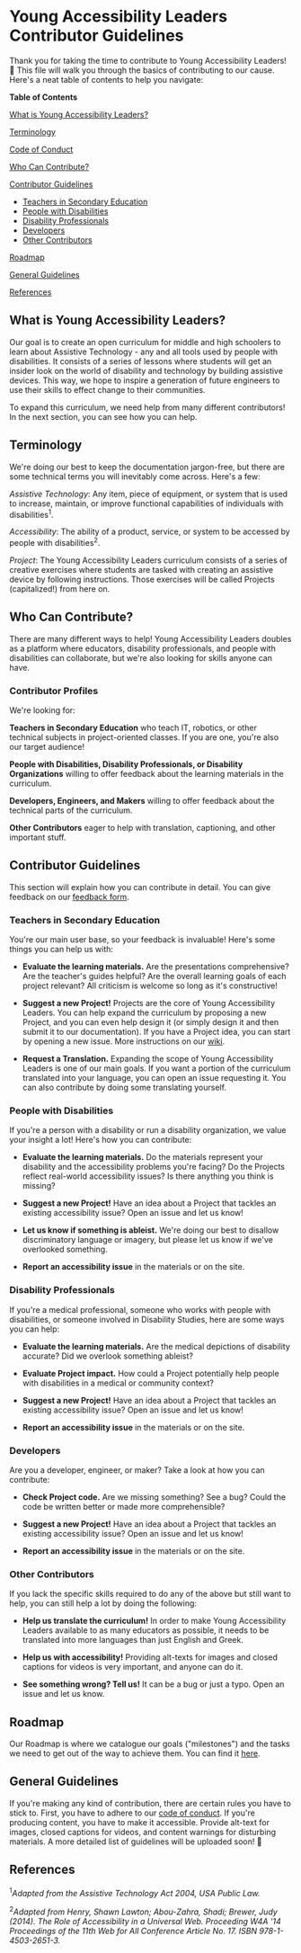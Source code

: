 # Young Accessibility Leaders Contributor Guidelines 

Thank you for taking the time to contribute to Young Accessibility Leaders! :tada:
This file will walk you through the basics of contributing to our cause. Here's a neat table of contents to help you navigate:

**Table of Contents**

[What is Young Accessibility Leaders?](#what-is-young-accessibility-leaders)

[Terminology](#terminology)

[Code of Conduct](https://github.com/theo-bech/Young-Accessibility-Leaders/blob/master/CODE_OF_CONDUCT.md)

[Who Can Contribute?](#who-can-contribute)

[Contributor Guidelines](#contributor-guidelines)
  
  - [Teachers in Secondary Education](#teachers-in-secondary-education)
  - [People with Disabilities](#people-with-disabilities)
  - [Disability Professionals](#disability-professionals)
  - [Developers](#developers)
  - [Other Contributors](#other-contributors)

[Roadmap](#roadmap)

[General Guidelines](#general-guidelines) 

[References](#references)


## What is Young Accessibility Leaders?

Our goal is to create an open curriculum for middle and high schoolers to learn about Assistive Technology - any and all tools used by people with disabilities. It consists of a series of lessons where students will get an insider look on the world of disability and technology by building assistive devices. This way, we hope to inspire a generation of future engineers to use their skills to effect change to their communities.

To expand this curriculum, we need help from many different contributors! In the next section, you can see how you can help. 

## Terminology

We're doing our best to keep the documentation jargon-free, but there are some technical terms you will inevitably come across. Here's a few:

*Assistive Technology*: Any item, piece of equipment, or system that is used to increase, maintain, or improve functional capabilities of individuals with disabilities<sup>1</sup>.

*Accessibility*: The ability of a product, service, or system to be accessed by people with disabilities<sup>2</sup>.

*Project*: The Young Accessibility Leaders curriculum consists of a series of creative exercises where students are tasked with creating an assistive device by following instructions. Those exercises will be called Projects (capitalized!) from here on. 

## Who Can Contribute?

There are many different ways to help! Young Accessibility Leaders doubles as a platform where educators, disability professionals, and people with disabilities can collaborate, but we're also looking for skills anyone can have. 

### Contributor Profiles

We're looking for:

**Teachers in Secondary Education** who teach IT, robotics, or other technical subjects in project-oriented classes. If you are one, you're also our target audience!

**People with Disabilities, Disability Professionals, or Disability Organizations** willing to offer feedback about the learning materials in the curriculum. 

**Developers, Engineers, and Makers** willing to offer feedback about the technical parts of the curriculum. 

**Other Contributors** eager to help with translation, captioning, and other important stuff. 

## Contributor Guidelines

This section will explain how you can contribute in detail. You can give feedback on our [feedback form](https://forms.gle/RnUYGa7usJgHoa5E8).

### Teachers in Secondary Education

You're our main user base, so your feedback is invaluable! Here's some things you can help us with:

- **Evaluate the learning materials.** Are the presentations comprehensive? Are the teacher's guides helpful? Are the overall learning goals of each project relevant? All criticism is welcome so long as it's constructive!

- **Suggest a new Project!** Projects are the core of Young Accessibility Leaders. You can help expand the curriculum by proposing a new Project, and you can even help design it (or simply design it and then submit it to our documentation). If you have a Project idea, you can start by opening a new issue. More instructions on our [wiki](https://github.com/theo-bech/Young-Accessibility-Leaders/wiki).

- **Request a Translation.** Expanding the scope of Young Accessibility Leaders is one of our main goals. If you want a portion of the curriculum translated into your language, you can open an issue requesting it. You can also contribute by doing some translating yourself.

### People with Disabilities

If you're a person with a disability or run a disability organization, we value your insight a lot! Here's how you can contribute:

- **Evaluate the learning materials.** Do the materials represent your disability and the accessibility problems you're facing? Do the Projects reflect real-world accessibility issues? Is there anything you think is missing?

- **Suggest a new Project!** Have an idea about a Project that tackles an existing accessibility issue? Open an issue and let us know!

- **Let us know if something is ableist.**  We're doing our best to disallow discriminatory language or imagery, but please let us know if we've overlooked something. 

- **Report an accessibility issue** in the materials or on the site.

### Disability Professionals

If you're a medical professional, someone who works with people with disabilities, or someone involved in Disability Studies, here are some ways you can help:

- **Evaluate the learning materials.** Are the medical depictions of disability accurate? Did we overlook something ableist? 

- **Evaluate Project impact.** How could a Project potentially help people with disabilities in a medical or community context?

- **Suggest a new Project!** Have an idea about a Project that tackles an existing accessibility issue? Open an issue and let us know!

- **Report an accessibility issue** in the materials or on the site.

### Developers

Are you a developer, engineer, or maker? Take a look at how you can contribute:

- **Check Project code.** Are we missing something? See a bug? Could the code be written better or made more comprehensible?

- **Suggest a new Project!** Have an idea about a Project that tackles an existing accessibility issue? Open an issue and let us know! 

- **Report an accessibility issue** in the materials or on the site.

### Other Contributors

If you lack the specific skills required to do any of the above but still want to help, you can still help a lot by doing the following:

- **Help us translate the curriculum!** In order to make Young Accessibility Leaders available to as many educators as possible, it needs to be translated into more languages than just English and Greek. 

- **Help us with accessibility!** Providing alt-texts for images and closed captions for videos is very important, and anyone can do it.

- **See something wrong? Tell us!** It can be a bug or just a typo. Open an issue and let us know. 

## Roadmap

Our Roadmap is where we catalogue our goals ("milestones") and the tasks we need to get out of the way to achieve them. You can find it [here](https://github.com/theo-bech/Young-Accessibility-Leaders/issues/1).

## General Guidelines 

If you're making any kind of contribution, there are certain rules you have to stick to. First, you have to adhere to our [code of conduct](https://github.com/theo-bech/Young-Accessibility-Leaders/blob/master/CODE_OF_CONDUCT.md). If you're producing content, you have to make it accessible. Provide alt-text for images, closed captions for videos, and content warnings for disturbing materials. A more detailed list of guidelines will be uploaded soon! :construction:

## References

<sup>1</sup>*Adapted from the Assistive Technology Act 2004, USA Public Law.*

<sup>2</sup>*Adapted from Henry, Shawn Lawton; Abou-Zahra, Shadi; Brewer, Judy (2014). The Role of Accessibility in a Universal Web. Proceeding W4A '14 Proceedings of the 11th Web for All Conference Article No. 17. ISBN 978-1-4503-2651-3.*
